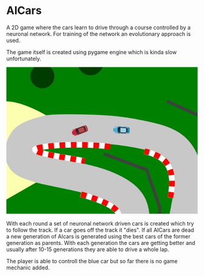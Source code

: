 # AICars
A 2D game where the cars learn to drive through a course controlled by a neuronal network. For training of the network an evolutionary approach is used.

The game itself is created using pygame engine which is kinda slow unfortunately.

![alt text](https://raw.githubusercontent.com/ramevaf/AICars/master/AICars.jpg)

With each round a set of neuronal network driven cars is created which try to follow the track. If a car goes off the track it "dies". If all AICars are dead a new generation of AIcars is generated using the best cars of the former generation as parents. With each generation the cars are getting better and usually after 10-15 generations they are able to drive a whole lap.

The player is able to controll the blue car but so far there is no game mechanic added.
